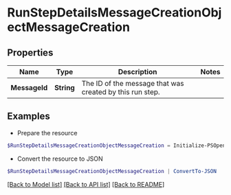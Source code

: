# RunStepDetailsMessageCreationObjectMessageCreation
## Properties

Name | Type | Description | Notes
------------ | ------------- | ------------- | -------------
**MessageId** | **String** | The ID of the message that was created by this run step. | 

## Examples

- Prepare the resource
```powershell
$RunStepDetailsMessageCreationObjectMessageCreation = Initialize-PSOpenAPIToolsRunStepDetailsMessageCreationObjectMessageCreation  -MessageId null
```

- Convert the resource to JSON
```powershell
$RunStepDetailsMessageCreationObjectMessageCreation | ConvertTo-JSON
```

[[Back to Model list]](../README.md#documentation-for-models) [[Back to API list]](../README.md#documentation-for-api-endpoints) [[Back to README]](../README.md)

